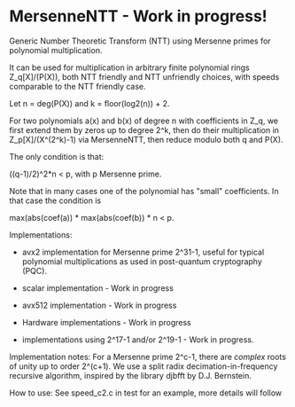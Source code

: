 # MersenneNTT - Work in progress!


Generic Number Theoretic Transform (NTT) using Mersenne primes for
polynomial multiplication.

It can be used for multiplication in arbitrary finite polynomial rings
Z_q[X]/(P(X)), both NTT friendly and NTT unfriendly choices, with
speeds comparable to the NTT friendly case.

Let n = deg(P(X)) and k = floor(log2(n)) + 2. 


For two polynomials a(x) and b(x) of degree n with coefficients in
Z_q, we first extend them by zeros up to degree 2^k, then do their
multiplication in Z_p[X]/(X^(2^k)-1) via MersenneNTT, then reduce
modulo both q and P(X).

The only condition is that:

((q-1)/2)^2*n < p, with p Mersenne prime.

Note that in many cases one of the polynomial has "small"
coefficients. In that case the condition is

max(abs(coef(a)) * max(abs(coef(b)) * n  < p.


Implementations:

- avx2 implementation for Mersenne prime 2^31-1, useful for typical
  polynomial multiplications as used in post-quantum cryptography (PQC).

- scalar implementation - Work in progress 

- avx512 implementation - Work in progress

- Hardware implementations - Work in progress

- implementations using 2^17-1 and/or 2^19-1 - Work in progress.



Implementation notes: For a Mersenne prime 2^c-1, there are _complex_
roots of unity up to order 2^(c+1). We use a split radix
decimation-in-frequency recursive algorithm, inspired by the library
djbfft by D.J. Bernstein.


How to use: See speed_c2.c in test for an example, more details will follow

